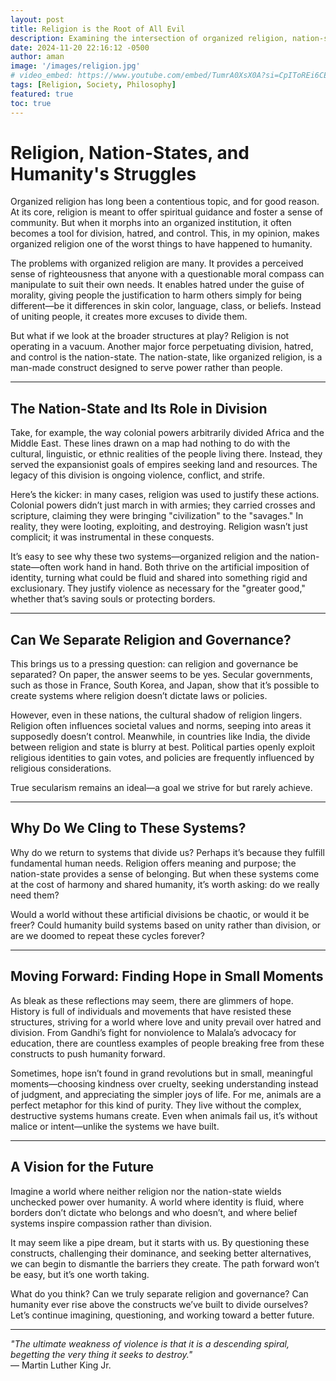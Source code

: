```yaml
---
layout: post
title: Religion is the Root of All Evil
description: Examining the intersection of organized religion, nation-states, and their impact on humanity's struggles.
date: 2024-11-20 22:16:12 -0500
author: aman
image: '/images/religion.jpg'
# video_embed: https://www.youtube.com/embed/TumrA0XsX0A?si=CpIToREi6CEh1KFu
tags: [Religion, Society, Philosophy]
featured: true
toc: true
---
```


# Religion, Nation-States, and Humanity's Struggles

Organized religion has long been a contentious topic, and for good reason. At its core, religion is meant to offer spiritual guidance and foster a sense of community. But when it morphs into an organized institution, it often becomes a tool for division, hatred, and control. This, in my opinion, makes organized religion one of the worst things to have happened to humanity.

The problems with organized religion are many. It provides a perceived sense of righteousness that anyone with a questionable moral compass can manipulate to suit their own needs. It enables hatred under the guise of morality, giving people the justification to harm others simply for being different—be it differences in skin color, language, class, or beliefs. Instead of uniting people, it creates more excuses to divide them.

But what if we look at the broader structures at play? Religion is not operating in a vacuum. Another major force perpetuating division, hatred, and control is the nation-state. The nation-state, like organized religion, is a man-made construct designed to serve power rather than people.

---

## The Nation-State and Its Role in Division

Take, for example, the way colonial powers arbitrarily divided Africa and the Middle East. These lines drawn on a map had nothing to do with the cultural, linguistic, or ethnic realities of the people living there. Instead, they served the expansionist goals of empires seeking land and resources. The legacy of this division is ongoing violence, conflict, and strife.

Here’s the kicker: in many cases, religion was used to justify these actions. Colonial powers didn’t just march in with armies; they carried crosses and scripture, claiming they were bringing "civilization" to the "savages." In reality, they were looting, exploiting, and destroying. Religion wasn’t just complicit; it was instrumental in these conquests.

It’s easy to see why these two systems—organized religion and the nation-state—often work hand in hand. Both thrive on the artificial imposition of identity, turning what could be fluid and shared into something rigid and exclusionary. They justify violence as necessary for the "greater good," whether that’s saving souls or protecting borders.

---

## Can We Separate Religion and Governance?

This brings us to a pressing question: can religion and governance be separated? On paper, the answer seems to be yes. Secular governments, such as those in France, South Korea, and Japan, show that it’s possible to create systems where religion doesn’t dictate laws or policies.

However, even in these nations, the cultural shadow of religion lingers. Religion often influences societal values and norms, seeping into areas it supposedly doesn’t control. Meanwhile, in countries like India, the divide between religion and state is blurry at best. Political parties openly exploit religious identities to gain votes, and policies are frequently influenced by religious considerations.

True secularism remains an ideal—a goal we strive for but rarely achieve.

---

## Why Do We Cling to These Systems?

Why do we return to systems that divide us? Perhaps it’s because they fulfill fundamental human needs. Religion offers meaning and purpose; the nation-state provides a sense of belonging. But when these systems come at the cost of harmony and shared humanity, it’s worth asking: do we really need them?

Would a world without these artificial divisions be chaotic, or would it be freer? Could humanity build systems based on unity rather than division, or are we doomed to repeat these cycles forever?

---

## Moving Forward: Finding Hope in Small Moments

As bleak as these reflections may seem, there are glimmers of hope. History is full of individuals and movements that have resisted these structures, striving for a world where love and unity prevail over hatred and division. From Gandhi’s fight for nonviolence to Malala’s advocacy for education, there are countless examples of people breaking free from these constructs to push humanity forward.

Sometimes, hope isn’t found in grand revolutions but in small, meaningful moments—choosing kindness over cruelty, seeking understanding instead of judgment, and appreciating the simpler joys of life. For me, animals are a perfect metaphor for this kind of purity. They live without the complex, destructive systems humans create. Even when animals fail us, it’s without malice or intent—unlike the systems we have built.

---

## A Vision for the Future

Imagine a world where neither religion nor the nation-state wields unchecked power over humanity. A world where identity is fluid, where borders don’t dictate who belongs and who doesn’t, and where belief systems inspire compassion rather than division.

It may seem like a pipe dream, but it starts with us. By questioning these constructs, challenging their dominance, and seeking better alternatives, we can begin to dismantle the barriers they create. The path forward won’t be easy, but it’s one worth taking.

What do you think? Can we truly separate religion and governance? Can humanity ever rise above the constructs we’ve built to divide ourselves? Let’s continue imagining, questioning, and working toward a better future.

---

*"The ultimate weakness of violence is that it is a descending spiral, begetting the very thing it seeks to destroy."*  
— Martin Luther King Jr.